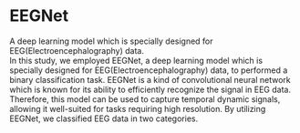 # EEGNet
A deep learning model which is specially designed for EEG(Electroencephalography) data.  
In this study, we employed EEGNet, a deep learning model which is specially designed for EEG(Electroencephalography) data, to performed a binary classification task. EEGNet is a kind of convolutional neural network which is known for its ability to efficiently recognize the signal in EEG data. Therefore, this model can be used to capture temporal dynamic signals, allowing it well-suited for tasks requiring high resolution. By utilizing EEGNet, we classified EEG data in two categories.
